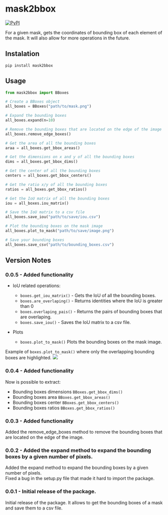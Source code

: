 # mask2bbox
[![PyPI](https://img.shields.io/pypi/v/mask2bbox?style=flat-square)](https://pypi.org/project/mask2bbox/)

For a given mask, gets the coordinates of bounding box of each element of the mask. It will also allow for more operations in the future.

## Instalation

`pip install mask2bbox`

## Usage

```python
from mask2bbox import BBoxes

# Create a BBoxes object
all_boxes = BBoxes("path/to/mask.png")

# Expand the bounding boxes
all_boxes.expand(n=10)

# Remove the bounding boxes that are located on the edge of the image
all_boxes.remove_edge_boxes()

# Get the area of all the bounding boxes
araa = all_boxes.get_bbox_areas()

# Get the dimensions on x and y of all the bounding boxes
dims = all_boxes.get_bbox_dims()

# Get the center of all the bounding boxes
centers = all_boxes.get_bbox_centers()

# Get the ratio x/y of all the bounding boxes
ratios = all_boxes.get_bbox_ratios()

# Get the IoU matrix of all the bounding boxes
iou = all_boxes.iou_matrix()

# Save the IoU matrix to a csv file
all_boxes.save_iou("path/to/save/iou.csv")

# Plot the bounding boxes on the mask image
all_boxes.plot_to_mask("path/to/save/image.png")

# Save your bounding boxes
all_boxes.save_csv("path/to/bounding_boxes.csv")
```

## Version Notes

### 0.0.5 - Added functionality

- IoU related operations:
  - `boxes.get_iou_matrix()` - Gets the IoU of all the bounding boxes.
  - `boxes.are_overlaping()` - Returns identities where the IoU is greater than 0
  - `boxes.overlaping_pais()` - Returns the pairs of bounding boxes that are overlaping.
  - `boxes.save_iou()` - Saves the IoU matrix to a csv file.

- Plots
  - `boxes.plot_to_mask()` Plots the bounding boxes on the mask image.

Example of `boxes.plot_to_mask()` where only the overlapping bounding boxes are highlighted.
![](tests/plot.png)

### 0.0.4 - Added functionality
Now is possible to extract:
- Bounding boxes dimensions `BBoxes.get_bbox_dims()`
- Bounding boxes area `BBoxes.get_bbox_areas()`
- Bounding boxes center `BBoxes.get_bbox_centers()`
- Bounding boxes ratios `BBoxes.get_bbox_ratios()`

### 0.0.3 - Added functionality  
Added the remove_edge_boxes method to remove the bounding boxes that are located on the edge of the image.

### 0.0.2 - Added the expand method to expand the bounding boxes by a given number of pixels.
Added the expand method to expand the bounding boxes by a given number of pixels.  
Fixed a bug in the setup.py file that made it hard to import the package.

### 0.0.1 - Initial release of the package.
Initial release of the package. It allows to get the bounding boxes of a mask and save them to a csv file.
